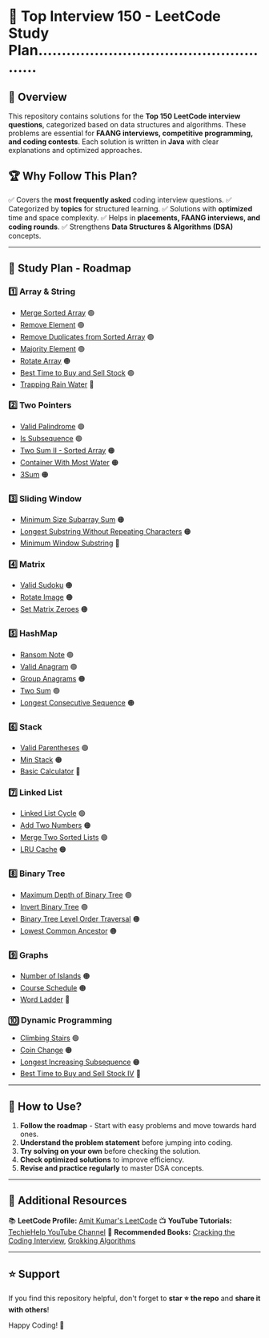 # 🚀 Top Interview 150 - LeetCode Study Plan.....................................................

## 📌 Overview
This repository contains solutions for the **Top 150 LeetCode interview questions**, categorized based on data structures and algorithms. These problems are essential for **FAANG interviews, competitive programming, and coding contests**. Each solution is written in **Java** with clear explanations and optimized approaches.

## 🏆 Why Follow This Plan?
✅ Covers the **most frequently asked** coding interview questions.
✅ Categorized by **topics** for structured learning.
✅ Solutions with **optimized** time and space complexity.
✅ Helps in **placements, FAANG interviews, and coding rounds**.
✅ Strengthens **Data Structures & Algorithms (DSA)** concepts.

---

## 📜 Study Plan - Roadmap

### 1️⃣ Array & String
- [Merge Sorted Array](https://leetcode.com/problems/merge-sorted-array/description/?envType=study-plan-v2&envId=top-interview-150) 🟢
- [Remove Element](#) 🟢
- [Remove Duplicates from Sorted Array](#) 🟢
- [Majority Element](#) 🟢
- [Rotate Array](#) 🟠
- [Best Time to Buy and Sell Stock](#) 🟢
- [Trapping Rain Water](#) 🔴

### 2️⃣ Two Pointers
- [Valid Palindrome](#) 🟢
- [Is Subsequence](#) 🟢
- [Two Sum II - Sorted Array](#) 🟠
- [Container With Most Water](#) 🟠
- [3Sum](#) 🟠

### 3️⃣ Sliding Window
- [Minimum Size Subarray Sum](#) 🟠
- [Longest Substring Without Repeating Characters](#) 🟠
- [Minimum Window Substring](#) 🔴

### 4️⃣ Matrix
- [Valid Sudoku](#) 🟠
- [Rotate Image](#) 🟠
- [Set Matrix Zeroes](#) 🟠

### 5️⃣ HashMap
- [Ransom Note](#) 🟢
- [Valid Anagram](#) 🟢
- [Group Anagrams](#) 🟠
- [Two Sum](#) 🟢
- [Longest Consecutive Sequence](#) 🟠

### 6️⃣ Stack
- [Valid Parentheses](#) 🟢
- [Min Stack](#) 🟠
- [Basic Calculator](#) 🔴

### 7️⃣ Linked List
- [Linked List Cycle](#) 🟢
- [Add Two Numbers](#) 🟠
- [Merge Two Sorted Lists](#) 🟢
- [LRU Cache](#) 🟠

### 8️⃣ Binary Tree
- [Maximum Depth of Binary Tree](#) 🟢
- [Invert Binary Tree](#) 🟢
- [Binary Tree Level Order Traversal](#) 🟠
- [Lowest Common Ancestor](#) 🟠

### 9️⃣ Graphs
- [Number of Islands](#) 🟠
- [Course Schedule](#) 🟠
- [Word Ladder](#) 🔴

### 🔟 Dynamic Programming
- [Climbing Stairs](#) 🟢
- [Coin Change](#) 🟠
- [Longest Increasing Subsequence](#) 🟠
- [Best Time to Buy and Sell Stock IV](#) 🔴

---

## 🎯 How to Use?
1. **Follow the roadmap** - Start with easy problems and move towards hard ones.
2. **Understand the problem statement** before jumping into coding.
3. **Try solving on your own** before checking the solution.
4. **Check optimized solutions** to improve efficiency.
5. **Revise and practice regularly** to master DSA concepts.

---

## 📌 Additional Resources
📚 **LeetCode Profile:** [Amit Kumar's LeetCode](#)
📺 **YouTube Tutorials:** [TechieHelp YouTube Channel](#)
📘 **Recommended Books:** [Cracking the Coding Interview](#), [Grokking Algorithms](#)

---

## ⭐ Support
If you find this repository helpful, don't forget to **star ⭐ the repo** and **share it with others**!

Happy Coding! 🚀
